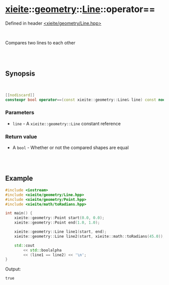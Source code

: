 # [xieite](../../xieite.md)::[geometry](../../geometry.md)::[Line](../Line.md)::operator==
Defined in header [<xieite/geometry/Line.hpp>](../../../include/xieite/geometry/Line.hpp)

<br/>

Compares two lines to each other

<br/><br/>

## Synopsis

<br/>

```cpp
[[nodiscard]]
constexpr bool operator==(const xieite::geometry::Line& line) const noexcept;
```
### Parameters
- `line` - A `xieite::geometry::Line` constant reference
### Return value
- A `bool` - Whether or not the compared shapes are equal

<br/><br/>

## Example
```cpp
#include <iostream>
#include <xieite/geometry/Line.hpp>
#include <xieite/geometry/Point.hpp>
#include <xieite/math/toRadians.hpp>

int main() {
	xieite::geometry::Point start(0.0, 0.0);
	xieite::geometry::Point end(1.0, 1.0);

	xieite::geometry::Line line1(start, end);
	xieite::geometry::Line line2(start, xieite::math::toRadians(45.0));

	std::cout
		<< std::boolalpha
		<< (line1 == line2) << '\n';
}
```
Output:
```
true
```
